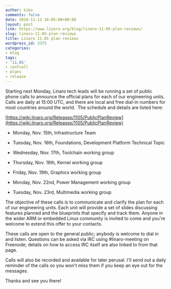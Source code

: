 ```yaml
---
author: kiko
comments: false
date: 2010-11-12 16:05:00+00:00
layout: post
link: https://www.linaro.org/blog/linaro-11-05-plan-reviews/
slug: linaro-11-05-plan-reviews
title: Linaro 11.05 plan reviews
wordpress_id: 3375
categories:
- blog
tags:
- '11.05'
- confcall
- plans
- release
---
```


Starting next Monday, Linaro tech leads will be running a set of public phone calls to announce the official plans for each of our engineering units. Calls are daily at 15:00 UTC, and there are local and free dial-in numbers for most countries around the world.  The schedule and details are listed here:

[https://wiki.linaro.org/Releases/1105/PublicPlanReview](https://wiki.linaro.org/Releases/1105/PublicPlanReview)



	
  * Monday, Nov. 15th, Infrastructure Team

	
  * Tuesday, Nov. 16th, Foundations, Development Platform Technical Topic

	
  * Wednesday, Nov. 17th, Toolchain working group

	
  * Thursday, Nov. 18th, Kernel working group

	
  * Friday, Nov. 19th, Graphics working group

	
  * Monday, Nov. 22nd, Power Management working group

	
  * Tuesday, Nov. 23rd, Multimedia working group


The objective of these calls is to communicate and clarify the plan for each of our engineering units. Each unit will provide a set of slides discussing features planned and the blueprints that specify and track them. Anyone in the wider ARM or embedded Linux community is invited to come and you're welcome to extend this offer to your contacts.

These calls are open to the general public; anybody is welcome to dial in and listen. Questions can be asked via IRC using #linaro-meeting on Freenode; details on how to access IRC itself are also linked to from that page.

Calls will also be recorded and available for later perusal. I'll send out a daily reminder of the calls so you won't miss them if you keep an eye out for the messages.

Thanks and see you there!
